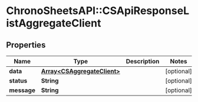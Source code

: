 # ChronoSheetsAPI::CSApiResponseListAggregateClient

## Properties
Name | Type | Description | Notes
------------ | ------------- | ------------- | -------------
**data** | [**Array&lt;CSAggregateClient&gt;**](CSAggregateClient.md) |  | [optional] 
**status** | **String** |  | [optional] 
**message** | **String** |  | [optional] 


